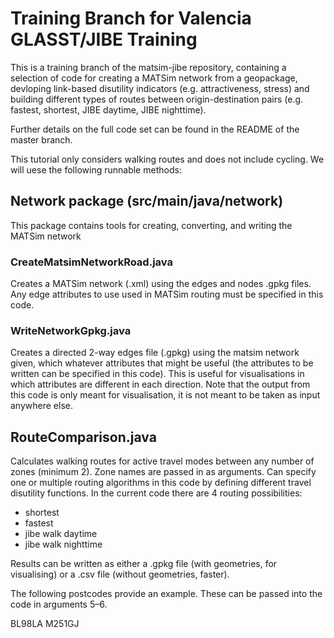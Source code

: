 # Training Branch for Valencia GLASST/JIBE Training

This is a training branch of the matsim-jibe repository, containing a selection of code for creating a MATSim network from a geopackage, devloping link-based disutility indicators (e.g. attractiveness, stress) and building different types of routes between origin-destination pairs (e.g. fastest, shortest, JIBE daytime, JIBE nighttime).

Further details on the full code set can be found in the README of the master branch.

This tutorial only considers walking routes and does not include cycling. We will uese the following runnable methods:


## Network package (src/main/java/network)

This package contains tools for creating, converting, and writing the MATSim network

### CreateMatsimNetworkRoad.java

Creates a MATSim network (.xml) using the edges and nodes .gpkg files. Any edge attributes to use used in MATSim routing must be specified in this code.

### WriteNetworkGpkg.java

Creates a directed 2-way edges file (.gpkg) using the matsim network given, which whatever attributes that might be useful 
(the attributes to be written can be specified in this code).
This is useful for visualisations in which attributes are different in each direction.
Note that the output from this code is only meant for visualisation, it is not meant to be taken as input anywhere else.

## RouteComparison.java

Calculates walking routes for active travel modes between any number of zones (minimum 2). Zone names are passed in as arguments. 
Can specify one or multiple routing algorithms in this code by defining different travel disutility functions. 
In the current code there are 4 routing possibilities:
- shortest
- fastest
- jibe walk daytime
- jibe walk nighttime

Results can be written as either a .gpkg file (with geometries, for visualising) or a .csv file (without geometries, faster). 

The following postcodes provide an example. These can be passed into the code in arguments 5–6.

BL98LA
M251GJ

